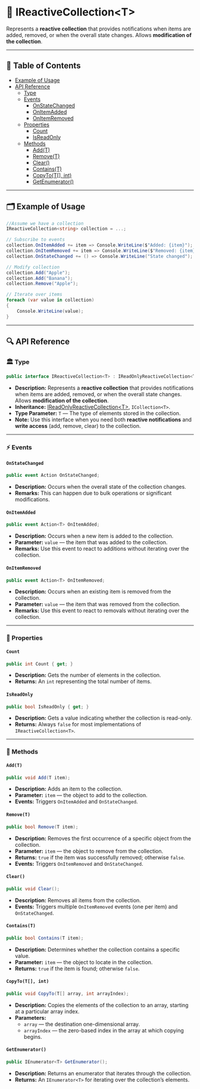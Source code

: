 # 🧩 IReactiveCollection&lt;T&gt;

Represents a **reactive collection** that provides notifications when items are added, removed, or
when the overall state changes. Allows **modification of the collection**.

---

## 📑 Table of Contents

- [Example of Usage](#-example-of-usage)
- [API Reference](#-api-reference)
    - [Type](#-type)
    - [Events](#-events)
        - [OnStateChanged](#onstatechanged)
        - [OnItemAdded](#onitemadded)
        - [OnItemRemoved](#onitemremoved)
    - [Properties](#-properties)
        - [Count](#count)
        - [IsReadOnly](#isreadonly)
    - [Methods](#-methods)
        - [Add(T)](#addt)
        - [Remove(T)](#removet)
        - [Clear()](#clear)
        - [Contains(T)](#containst)
        - [CopyTo(T[], int)](#copytot-int)
        - [GetEnumerator()](#getenumerator)

---

## 🗂 Example of Usage

```csharp
//Assume we have a collection
IReactiveCollection<string> collection = ...;

// Subscribe to events
collection.OnItemAdded += item => Console.WriteLine($"Added: {item}");
collection.OnItemRemoved += item => Console.WriteLine($"Removed: {item}");
collection.OnStateChanged += () => Console.WriteLine("State changed");

// Modify collection
collection.Add("Apple");
collection.Add("Banana");
collection.Remove("Apple");

// Iterate over items
foreach (var value in collection)
{
    Console.WriteLine(value);
}
```

---

## 🔍 API Reference

### 🏛️ Type <div id="-type"></div>

```csharp
public interface IReactiveCollection<T> : IReadOnlyReactiveCollection<T>, ICollection<T>
```

- **Description:** Represents a **reactive collection** that provides notifications when items are added, removed, or
  when the overall state changes. Allows **modification of the collection**.
- **Inheritance:** [IReadOnlyReactiveCollection&lt;T&gt;](IReadOnlyReactiveCollection.md), `ICollection<T>`.
- **Type Parameter:** `T` — The type of elements stored in the collection.
- **Note:** Use this interface when you need both **reactive notifications** and **write access** (add, remove, clear)
  to the collection.

---

### ⚡ Events

#### `OnStateChanged`

```csharp
public event Action OnStateChanged;
```

- **Description:** Occurs when the overall state of the collection changes.
- **Remarks:** This can happen due to bulk operations or significant modifications.

#### `OnItemAdded`

```csharp
public event Action<T> OnItemAdded;
```

- **Description:** Occurs when a new item is added to the collection.
- **Parameter:** `value` — the item that was added to the collection.
- **Remarks:** Use this event to react to additions without iterating over the collection.

#### `OnItemRemoved`

```csharp
public event Action<T> OnItemRemoved;
```

- **Description:** Occurs when an existing item is removed from the collection.
- **Parameter:** `value` — the item that was removed from the collection.
- **Remarks:** Use this event to react to removals without iterating over the collection.

---

### 🔑 Properties

#### `Count`

```csharp
public int Count { get; }
```

- **Description:** Gets the number of elements in the collection.
- **Returns:** An `int` representing the total number of items.

#### `IsReadOnly`

```csharp
public bool IsReadOnly { get; }
```

- **Description:** Gets a value indicating whether the collection is read-only.
- **Returns:** Always `false` for most implementations of `IReactiveCollection<T>`.

---

### 🏹 Methods

#### `Add(T)`

```csharp
public void Add(T item);
```

- **Description:** Adds an item to the collection.
- **Parameter:** `item` — the object to add to the collection.
- **Events:** Triggers `OnItemAdded` and `OnStateChanged`.

#### `Remove(T)`

```csharp
public bool Remove(T item);
```

- **Description:** Removes the first occurrence of a specific object from the collection.
- **Parameter:** `item` — the object to remove from the collection.
- **Returns:** `true` if the item was successfully removed; otherwise `false`.
- **Events:** Triggers `OnItemRemoved` and `OnStateChanged`.

#### `Clear()`

```csharp
public void Clear();
```

- **Description:** Removes all items from the collection.
- **Events:** Triggers multiple `OnItemRemoved` events (one per item) and `OnStateChanged`.

#### `Contains(T)`

```csharp
public bool Contains(T item);
```

- **Description:** Determines whether the collection contains a specific value.
- **Parameter:** `item` — the object to locate in the collection.
- **Returns:** `true` if the item is found; otherwise `false`.

#### `CopyTo(T[], int)`

```csharp
public void CopyTo(T[] array, int arrayIndex);
```

- **Description:** Copies the elements of the collection to an array, starting at a particular array index.
- **Parameters:**
    - `array` — the destination one-dimensional array.
    - `arrayIndex` — the zero-based index in the array at which copying begins.

#### `GetEnumerator()`

```csharp
public IEnumerator<T> GetEnumerator();
```

- **Description:** Returns an enumerator that iterates through the collection.
- **Returns:** An `IEnumerator<T>` for iterating over the collection’s elements.